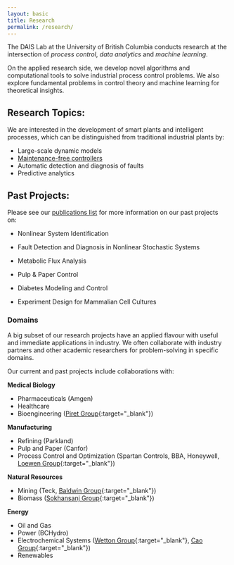 ```yaml
---
layout: basic
title: Research
permalink: /research/
---
```


The DAIS Lab at the University of British Columbia conducts research at the intersection of *process control*, *data analytics* and *machine learning*.

On the applied research side, we develop novel algorithms and computational tools to solve industrial process control problems. We also explore fundamental problems in control theory and machine learning for theoretical insights.

## Research Topics:

We are interested in the development of smart plants and intelligent processes, which can be distinguished from traditional industrial plants by:

- Large-scale dynamic models
- [Maintenance-free controllers](./maintenancefreecontrollers)
- Automatic detection and diagnosis of faults
- Predictive analytics

## Past Projects:

Please see our [publications list](/publications) for more information on our past projects on:

- Nonlinear System Identification

- Fault Detection and Diagnosis in Nonlinear Stochastic Systems

- Metabolic Flux Analysis

- Pulp & Paper Control

- Diabetes Modeling and Control

- Experiment Design for Mammalian Cell Cultures

### Domains
A big subset of our research projects have an applied flavour with useful and immediate applications in industry. We often collaborate with industry partners and other academic researchers for problem-solving in specific domains.

Our current and past projects include collaborations with:

**Medical Biology**
- Pharmaceuticals (Amgen)
- Healthcare
- Bioengineering ([Piret Group](https://www.msl.ubc.ca/people/dr-james-piret/){:target="_blank"})

**Manufacturing**

- Refining (Parkland)
- Pulp and Paper (Canfor)
- Process Control and Optimization (Spartan Controls, BBA, Honeywell, [Loewen Group](https://www.math.ubc.ca/~loew/){:target="_blank"})

**Natural Resources**
- Mining (Teck, [Baldwin Group](https://www.chbe.ubc.ca/profile/susan-baldwin/){:target="_blank"})
- Biomass ([Sokhansanj Group](https://biomass.ubc.ca/){:target="_blank"})

**Energy**
- Oil and Gas
- Power (BCHydro)
- Electrochemical Systems ([Wetton Group](https://www.math.ubc.ca/~wetton/){:target="_blank"}, [Cao Group](https://optimal.chbe.ubc.ca/){:target="_blank"})
- Renewables